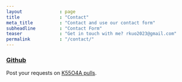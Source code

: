```yaml
---
layout              : page
title               : "Contact"
meta_title          : "Contact and use our contact form"
subheadline         : "Contact Form"
teaser              : "Get in touch with me? rkuo2023@gmail.com"
permalink           : "/contact/"
---
```


### [Github](https://github.com/rkuo2023/k55o4a)

Post your requests on [K55O4A pulls](https://github.com/rkuo2023/k55o4a/pulls).<br>
